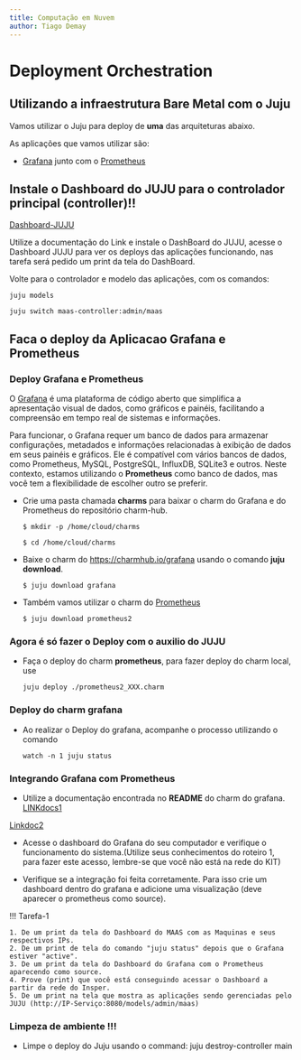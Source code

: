 ```yaml
---
title: Computação em Nuvem
author: Tiago Demay
---
```


# Deployment Orchestration


## Utilizando a infraestrutura Bare Metal com o Juju

Vamos utilizar o Juju para deploy de **uma** das arquiteturas abaixo.

As aplicações que vamos utilizar são:

* [Grafana](https://grafana.com/) junto com o [Prometheus](https://prometheus.io/)


## Instale o Dashboard do JUJU para o controlador principal (controller)!!

[Dashboard-JUJU](https://charmhub.io/juju-dashboard)

Utilize a documentação do Link e instale o DashBoard do JUJU, acesse o Dashboard JUJU para ver os deploys das aplicações funcionando, nas tarefa será pedido um print da tela do DashBoard.


Volte para o controlador e modelo das aplicações, com os comandos:

  ```juju models```

  ```juju switch maas-controller:admin/maas```

## Faca o deploy da Aplicacao Grafana e Prometheus

### Deploy Grafana e Prometheus

O  [Grafana](https://grafana.com/) é uma plataforma de código aberto que simplifica a apresentação visual de dados, como gráficos e painéis, facilitando a compreensão em tempo real de sistemas e informações.

Para funcionar, o Grafana requer um banco de dados para armazenar configurações, metadados e informações relacionadas à exibição de dados em seus painéis e gráficos. Ele é compatível com vários bancos de dados, como Prometheus, MySQL, PostgreSQL, InfluxDB, SQLite3 e outros. Neste contexto, estamos utilizando o **Prometheus** como banco de dados, mas você tem a flexibilidade de escolher outro se preferir.

* Crie uma pasta chamada **charms** para baixar o charm do Grafana e do Prometheus do repositório charm-hub.

  ```$ mkdir -p /home/cloud/charms```

  ```$ cd /home/cloud/charms```

* Baixe o charm do <https://charmhub.io/grafana> usando o comando **juju download**.

  ```$ juju download grafana```

* Também vamos utilizar o charm do [Prometheus](https://prometheus.io/)

  ```$ juju download prometheus2```

### Agora é só fazer o Deploy com o auxilio do **JUJU**

* Faça o deploy do charm **prometheus**, para fazer deploy do charm local, use 

  ```juju deploy ./prometheus2_XXX.charm```

### Deploy do charm **grafana**

* Ao realizar o Deploy do grafana, acompanhe o processo utilizando o comando 

  ```watch -n 1 juju status```


### Integrando Grafana com Prometheus

* Utilize a documentação encontrada no **README** do charm do grafana.
[LINKdocs1](https://canonical-juju.readthedocs-hosted.com/en/latest/user/reference/relation/?_gl=1*83wv03*_ga*NDA4MDg1OTUuMTc0MDY2NTMxMg..*_ga_5LTL1CNEJM*MTc0MDY2NTMxMS4xLjEuMTc0MDY2NTM3Ny41NS4wLjA.)

[Linkdoc2](https://canonical-juju.readthedocs-hosted.com/en/latest/user/howto/manage-relations/#manage-relations)

* Acesse o dashboard do Grafana do seu computador e verifique o funcionamento do sistema.(Utilize seus conhecimentos do roteiro 1, para fazer este acesso, lembre-se que você não está na rede do KIT)

* Verifique se a integração foi feita corretamente. Para isso crie um dashboard dentro do grafana e adicione uma visualização (deve aparecer o prometheus como source).


!!! Tarefa-1

    1. De um print da tela do Dashboard do MAAS com as Maquinas e seus respectivos IPs.
    2. De um print de tela do comando "juju status" depois que o Grafana estiver "active". 
    3. De um print da tela do Dashboard do Grafana com o Prometheus aparecendo como source.
    4. Prove (print) que você está conseguindo acessar o Dashboard a partir da rede do Insper.
    5. De um print na tela que mostra as aplicações sendo gerenciadas pelo JUJU (http://IP-Serviço:8080/models/admin/maas) 



### Limpeza de ambiente !!!

* Limpe o deploy do Juju usando o command: juju destroy-controller main
